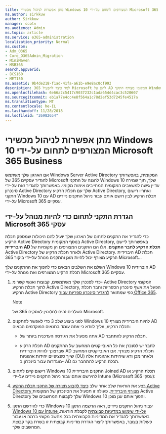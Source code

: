 ```yaml
---
title: מתן אפשרות לניהול מכשירי Windows 10 המצורפים לתחום על-ידי Microsoft 365 Business
ms.author: sirkkuw
author: Sirkkuw
manager: scotv
ms.audience: Admin
ms.topic: article
ms.service: o365-administration
localization_priority: Normal
ms.custom:
- Adm_O365
- Core_O365Admin_Migration
- MiniMaven
- MSB365
search.appverid:
- BCS160
- MET150
ms.assetid: 9b4de218-f1ad-41fa-a61b-e9e8ac0cf993
description: למד כיצד להפעיל 365 Microsoft להגן על AD המקומי מצורף התקני Windows 10.
ms.openlocfilehash: 6e66a2c5417c9037232c1ada654d4cac3c520607
ms.sourcegitcommit: eb1a77e4cc4e8f564a1c78d2ef53d7245fe4517a
ms.translationtype: MT
ms.contentlocale: he-IL
ms.lasthandoff: 11/28/2018
ms.locfileid: "26982654"
---
```

# <a name="enable-domain-joined-windows-10-devices-to-be-managed-by-microsoft-365-business"></a>מתן אפשרות לניהול מכשירי Windows 10 המצורפים לתחום על-ידי Microsoft 365 Business

אם הארגון שלך משתמש Windows Server Active Directory המקומית, באפשרותך להגדיר עסקיים 365 של Microsoft להגנה על התקני Windows 10 שלך, תוך שמירה עדיין גישה למשאבים המקומית המחייבים אימות מקומי. באפשרותך להגדיר זאת על-ידי סינכרון Active Directory שלך עם תכלת הרקיע Active Directory, ואחריו רישום התקני Windows 10 עם AD תכלת הרקיע לבין רושם אותם עבור ניהול התקנים ניידים על-ידי Microsoft 365 עסקיים.
  
## <a name="set-up-domain-joined-devices-to-be-managed-by-microsoft-365-business"></a>הגדרת התקני לתחום כדי להיות מנוהל על-ידי Microsoft 365 עסקי

כדי להגדיר את התקנים לתחום של הארגון שלך יועיל להם היכולות שמספק תכלת הרקיע Active Directory בנוסף המקומית Active Directory, באפשרותך ליישם **היברידית AD תכלת הרקיע לחבר התקנים**. אלו הם התקנים המצורפים הן מקומיות של Active Directory ולאחר תכלת הרקיע של Active Directory. היברידית AD תכלת הרקיע מצורף יכול להיות מוגן והתקנים מנוהל על-ידי ביקור 365 Microsoft... 
  
השלם את השלבים הבאים כדי להפוך את ההתקנים שלך Windows 10 היברידית AD תכלת הרקיע המצורפים ואת מנוהל על-ידי Microsoft 365 עסקיים.
  
1. כדי לסנכרן שלך משתמשים, קבוצות ואנשי קשר מ- Active Directory המקומי לתוך תכלת הרקיע Active Directory, הפעל את אשף סינכרון הספריות וחבר תכלת הרקיע Active Directory כפי שמתואר [להגדיר סינכרון ספריות עבור Office 365](https://support.office.com/article/1b3b5318-6977-42ed-b5c7-96fa74b08846).
    
    > [!NOTE]
    > השלבים זהים לחלוטין לעסקים 365 של Microsoft. 
  
2. לפני ביצוע שלב 3 כדי לאפשר להתקנים Windows 10 להיות היברידית מצורף AD תכלת הרקיע, עליך לוודא כי אתה עומד בתנאים המוקדמים הבאים:
    
   - אתה מפעיל את הגירסה העדכנית ביותר של AD תכלת הרקיע להתחבר.
    
   - תכלת הרקיע AD לחבר יש לסנכרן את כל האובייקטים המחשב של ההתקנים שברצונך להיות היברידית AD תכלת הרקיע מצורף. אם האובייקטים המחשב שייך ספציפיים יחידות ארגוניות (OU) ולאחר מכן ודא שיחידות ארגוניות אלה מוגדרות עבור סינכרון ב- AD תכלת הרקיע להתחבר גם.
    
3. רישום קיים לתחום Windows 10 התקנים היברידית Joined AD תכלת הרקיע או להירשם אותם עבור ניהול התקנים ניידים על-ידי Intune (Microsoft 365 עסקי):
    
4. בצע את הוראות שלב אחר שלב [כיצד לקבוע תצורה של התקני תכלת הרקיע Active Directory מצורף היברידית](https://go.microsoft.com/fwlink/p/?linkid=872870). פעולה זו תפעיל את הסינכרון של המקומית Active Directory שלך לקבוצת המחשבים של Windows 10 והפוך אותם ענן מוכן.
    
5. כדי להירשם התקן Windows 10 עבור ניהול התקנים ניידים, ראה [הרשמה התקן Windows 10 עם Intune על-ידי שימוש במדיניות קבוצתית](https://go.microsoft.com/fwlink/p/?linkid=872871) לקבלת הוראות. באפשרותך להגדיר את המדיניות הקבוצתית בכל מחשב מקומי ברמה או עבור פעולות בצובר, באפשרותך ליצור הגדרת מדיניות קבוצתית זו בשרת בקר קבוצת המחשבים שלך. 
    

